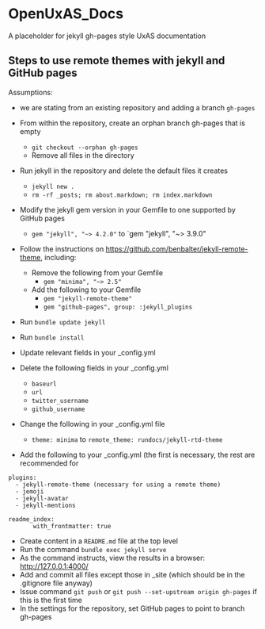 # OpenUxAS_Docs
A placeholder for jekyll gh-pages style UxAS documentation

## Steps to use remote themes with jekyll and GitHub pages

Assumptions: 
- we are stating from an existing repository and adding a branch `gh-pages`

- From within the repository, create an orphan branch gh-pages that is empty
   - `git checkout --orphan gh-pages`
   - Remove all files in the directory
- Run jekyll in the repository and delete the default files it creates
   - `jekyll new .`
   - `rm -rf _posts; rm about.markdown; rm index.markdown`
- Modify the jekyll gem version in your Gemfile to one supported by GitHub pages
   - `gem "jekyll", "~> 4.2.0"` to `gem "jekyll", "~> 3.9.0"
- Follow the instructions on https://github.com/benbalter/jekyll-remote-theme, including:
   - Remove the following from your Gemfile
      - `gem "minima", "~> 2.5"`
   - Add the following to your Gemfile
      - `gem "jekyll-remote-theme"`
      - `gem "github-pages", group: :jekyll_plugins`
- Run `bundle update jekyll`
- Run `bundle install`
- Update relevant fields in your _config.yml
- Delete the following fields in your _config.yml
   - `baseurl`
   - `url`
   - `twitter_username`
   - `github_username`
- Change the following in your _config.yml file
   - `theme: minima` to `remote_theme: rundocs/jekyll-rtd-theme`
- Add the following to your _config.yml (the first is necessary, the rest are recommended for 
```
plugins:
  - jekyll-remote-theme (necessary for using a remote theme)
  - jemoji
  - jekyll-avatar
  - jekyll-mentions

readme_index:
       with_frontmatter: true
```
- Create content in a `README.md` file at the top level
- Run the command `bundle exec jekyll serve`
- As the command instructs, view the results in a browser: http://127.0.0.1:4000/
- Add and commit all files except those in _site (which should be in the .gitignore file anyway)
- Issue command `git push` or `git push --set-upstream origin gh-pages` if this is the first time
- In the settings for the repository, set GitHub pages to point to branch gh-pages
